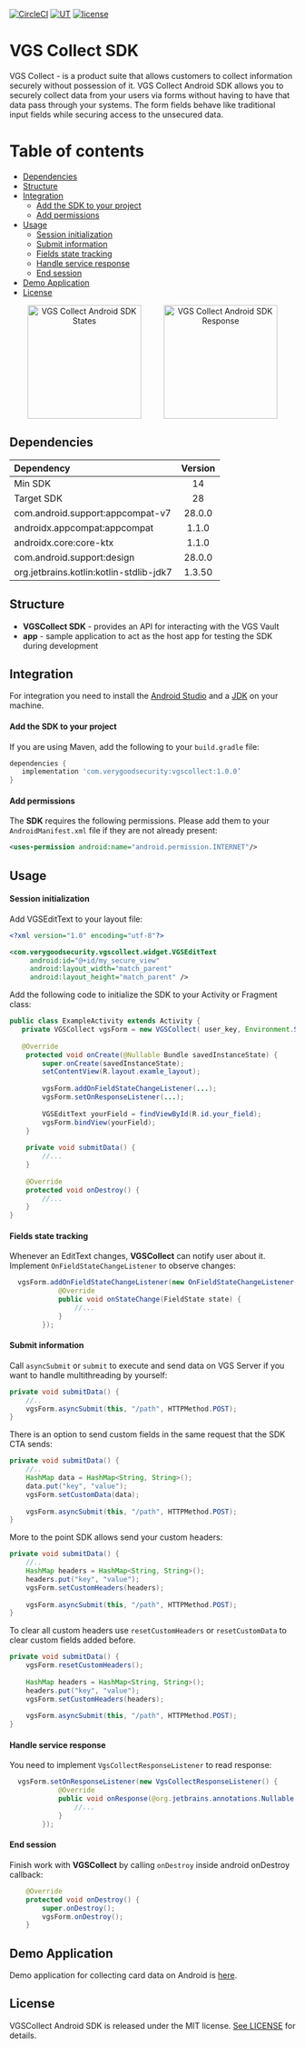 [![CircleCI](https://circleci.com/gh/verygoodsecurity/vgs-collect-android/tree/master.svg?style=svg&circle-token=24087545f8aff3cee11ebe55330d2df778a7bb1f)](https://circleci.com/gh/verygoodsecurity/vgs-collect-android/tree/master)
[![UT](https://img.shields.io/badge/Unit_Test-pass-green)]()
[![license](https://img.shields.io/badge/License-MIT-green.svg)](https://github.com/verygoodsecurity/vgs-collect-android/blob/master/LICENSE)

# VGS Collect SDK 

VGS Collect - is a product suite that allows customers to collect information securely without possession of it. VGS Collect Android SDK allows you to securely collect data from your users via forms without having to have that data pass through your systems. The form fields behave like traditional input fields while securing access to the unsecured data.

Table of contents
=================

<!--ts-->
   * [Dependencies](#dependencies)
   * [Structure](#structure)
   * [Integration](#integration)
      * [Add the SDK to your project](#add-the-sdk-to-your-project)
      * [Add permissions](#add-permissions)
   * [Usage](#usage)
      * [Session initialization](#session-initialization)
      * [Submit information](#submit-information)
      * [Fields state tracking](#fields-state-tracking)
      * [Handle service response](#handle-service-response)
      * [End session](#end-session)
   * [Demo Application](#demo-application)
   * [License](#license)
<!--te-->

<p align="center">
<img src="https://github.com/verygoodsecurity/vgs-collect-android/blob/master/vgs-collect-android-state.png" width="200" alt="VGS Collect Android SDK States" hspace="20"><img src="https://github.com/verygoodsecurity/vgs-collect-android/blob/master/vgs-collect-android-response.png" width="200" alt="VGS Collect Android SDK Response" hspace="20">
</p>

## Dependencies

| Dependency | Version |
| :--- | :---: |
| Min SDK | 14 |
| Target SDK | 28 |
| com.android.support:appcompat-v7 | 28.0.0 |
| androidx.appcompat:appcompat | 1.1.0 |
| androidx.core:core-ktx | 1.1.0 |
| com.android.support:design | 28.0.0 |
| org.jetbrains.kotlin:kotlin-stdlib-jdk7 | 1.3.50 |

## Structure
* **VGSCollect SDK** - provides an API for interacting with the VGS Vault
* **app** - sample application to act as the host app for testing the SDK during development

## Integration 
For integration you need to install the [Android Studio](http://developer.android.com/sdk/index.html) and a [JDK](http://www.oracle.com/technetwork/java/javase/downloads/jdk8-downloads-2133151.html) on your machine.

#### Add the SDK to your project
If you are using Maven, add the following to your `build.gradle` file:
```gradle
dependencies {
   implementation 'com.verygoodsecurity:vgscollect:1.0.0’
}
```
#### Add permissions
The **SDK** requires the following permissions. Please add them to your `AndroidManifest.xml` file if they are not already present:
```xml
<uses-permission android:name="android.permission.INTERNET"/>
```

## Usage

#### Session initialization
Add VGSEditText to your layout file:
```xml
<?xml version="1.0" encoding="utf-8"?>

<com.verygoodsecurity.vgscollect.widget.VGSEditText
  	 android:id="@+id/my_secure_view"
   	 android:layout_width="match_parent"
  	 android:layout_height="match_parent" />
```

Add the following code to initialize the SDK to your Activity or Fragment class:
```java
public class ExampleActivity extends Activity {
   private VGSCollect vgsForm = new VGSCollect( user_key, Environment.SANDBOX);
   
   @Override
    protected void onCreate(@Nullable Bundle savedInstanceState) {
        super.onCreate(savedInstanceState);
        setContentView(R.layout.examle_layout);
        
        vgsForm.addOnFieldStateChangeListener(...);
        vgsForm.setOnResponseListener(...);
        
        VGSEditText yourField = findViewById(R.id.your_field);
        vgsForm.bindView(yourField);
    }
    
    private void submitData() {
        //...
    }
    
    @Override
    protected void onDestroy() {
        //...
    }
}
```

#### Fields state tracking
Whenever an EditText changes, **VGSCollect** can notify user about it. Implement `OnFieldStateChangeListener` to observe changes:
```java
  vgsForm.addOnFieldStateChangeListener(new OnFieldStateChangeListener() {
            @Override
            public void onStateChange(FieldState state) {
                //...
            }
        });
```

#### Submit information
Call `asyncSubmit` or `submit` to execute and send data on VGS Server if you want to handle multithreading by yourself:
```java
private void submitData() {
    //..
    vgsForm.asyncSubmit(this, "/path", HTTPMethod.POST);
}
```

There is an option to send custom fields in the same request that the SDK CTA sends:
```java
private void submitData() {
    //..
    HashMap data = HashMap<String, String>();
    data.put("key", "value");
    vgsForm.setCustomData(data);
    
    vgsForm.asyncSubmit(this, "/path", HTTPMethod.POST);
}
```

More to the point SDK allows send your custom headers:
```java
private void submitData() {
    //..
    HashMap headers = HashMap<String, String>();
    headers.put("key", "value");
    vgsForm.setCustomHeaders(headers);
    
    vgsForm.asyncSubmit(this, "/path", HTTPMethod.POST);
}
```

To clear all custom headers use `resetCustomHeaders` or `resetCustomData` to clear custom fields added before.
```java
private void submitData() {
    vgsForm.resetCustomHeaders();
    
    HashMap headers = HashMap<String, String>();
    headers.put("key", "value");
    vgsForm.setCustomHeaders(headers);
    
    vgsForm.asyncSubmit(this, "/path", HTTPMethod.POST);
}
```

#### Handle service response
You need to implement `VgsCollectResponseListener` to read response:
```java
  vgsForm.setOnResponseListener(new VgsCollectResponseListener() {
            @Override
            public void onResponse(@org.jetbrains.annotations.Nullable VGSResponse response) {
                //...
            }
        });
```

#### End session
Finish work with **VGSCollect** by calling `onDestroy` inside android onDestroy callback:
```java
    @Override
    protected void onDestroy() {
        super.onDestroy();
        vgsForm.onDestroy();
    }
 ```

## Demo Application
Demo application for collecting card data on Android is <a href="https://github.com/verygoodsecurity/android-sdk-demo">here</a>.

## License
VGSCollect Android SDK is released under the MIT license. [See LICENSE](https://github.com/verygoodsecurity/vgs-collect-android/blob/master/LICENSE) for details.
